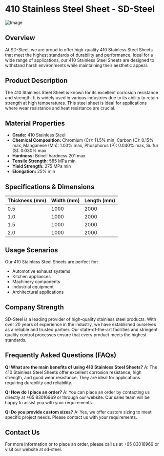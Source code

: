 # 410 Stainless Steel Sheet - SD-Steel

![Image](https://github.com/user-attachments/assets/2567258e-e124-4816-932d-1809bd27ef0b)

## Overview
At SD-Steel, we are proud to offer high-quality 410 Stainless Steel Sheets that meet the highest standards of durability and performance. Ideal for a wide range of applications, our 410 Stainless Steel Sheets are designed to withstand harsh environments while maintaining their aesthetic appeal.

## Product Description
The 410 Stainless Steel Sheet is known for its excellent corrosion resistance and strength. It is widely used in various industries due to its ability to retain strength at high temperatures. This steel sheet is ideal for applications where wear resistance and heat resistance are crucial.

## Material Properties
- **Grade:** 410 Stainless Steel
- **Chemical Composition:** Chromium (Cr): 11.5% min, Carbon (C): 0.15% max, Manganese (Mn): 1.00% max, Phosphorus (P): 0.040% max, Sulfur (S): 0.030% max
- **Hardness:** Brinell hardness 201 max
- **Tensile Strength:** 585 MPa min
- **Yield Strength:** 275 MPa min
- **Elongation:** 25% min

## Specifications & Dimensions
| Thickness (mm) | Width (mm) | Length (mm) |
|----------------|------------|-------------|
| 0.5            | 1000       | 2000        |
| 1.0            | 1000       | 2000        |
| 1.5            | 1000       | 2000        |
| 2.0            | 1000       | 2000        |

## Usage Scenarios
Our 410 Stainless Steel Sheets are perfect for:
- Automotive exhaust systems
- Kitchen appliances
- Machinery components
- Industrial equipment
- Architectural applications

## Company Strength
SD-Steel is a leading provider of high-quality stainless steel products. With over 20 years of experience in the industry, we have established ourselves as a reliable and trusted partner. Our state-of-the-art facilities and stringent quality control processes ensure that every product meets the highest standards.

## Frequently Asked Questions (FAQs)
**Q: What are the main benefits of using 410 Stainless Steel Sheets?**
A: The 410 Stainless Steel Sheets offer excellent corrosion resistance, high strength, and good wear resistance. They are ideal for applications requiring durability and reliability.

**Q: How do I place an order?**
A: You can place an order by contacting us directly at +65 83016969 or through our website. Our sales team will be happy to assist you with your requirements.

**Q: Do you provide custom sizes?**
A: Yes, we offer custom sizing to meet specific project needs. Please contact us with your requirements.

## Contact Us
For more information or to place an order, please call us at +65 83016969 or visit our website at  sd-steel.